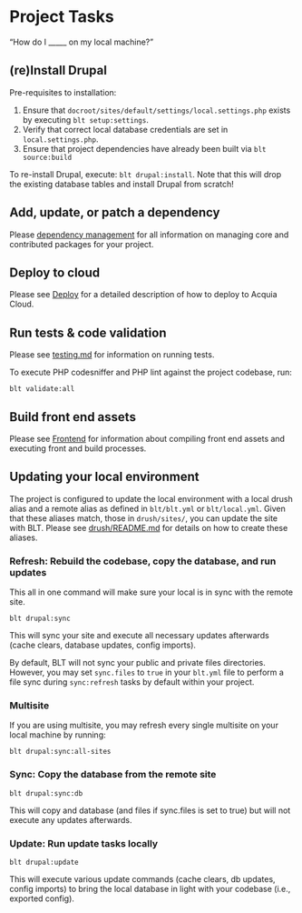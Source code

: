 # Project Tasks

“How do I _____ on my local machine?”

## (re)Install Drupal

Pre-requisites to installation:

1. Ensure that `docroot/sites/default/settings/local.settings.php` exists by executing `blt setup:settings`.
1. Verify that correct local database credentials are set in `local.settings.php`.
1. Ensure that project dependencies have already been built via `blt source:build`

To re-install Drupal, execute: `blt drupal:install`. Note that this will drop the existing database tables and install Drupal from scratch!

## Add, update, or patch a dependency

Please [dependency management](dependency-management.md) for all information on managing core and contributed packages for your project.

## Deploy to cloud

Please see [Deploy](deploy.md) for a detailed description of how to deploy to Acquia Cloud.

## Run tests & code validation

Please see [testing.md](testing.md) for information on running tests.

To execute PHP codesniffer and PHP lint against the project codebase, run:

    blt validate:all

## Build front end assets

Please see [Frontend](frontend.md) for information about compiling front end assets and executing front and build processes.

## Updating your local environment

The project is configured to update the local environment with a local drush alias and a remote alias as defined in `blt/blt.yml` or `blt/local.yml`. Given that these aliases match, those in `drush/sites/`, you can update the site with BLT. Please see [drush/README.md](../template/drush/README.md) for details on how to create these aliases.

### Refresh: Rebuild the codebase, copy the database, and run updates

This all in one command will make sure your local is in sync with the remote site.

    blt drupal:sync

This will sync your site and execute all necessary updates afterwards (cache clears, database updates, config imports).

By default, BLT will not sync your public and private files directories. However, you may set `sync.files` to `true` in your `blt.yml` file to perform a file sync during `sync:refresh` tasks by default
within your project.

### Multisite

If you are using multisite, you may refresh every single multisite on your local machine by running:

    blt drupal:sync:all-sites

### Sync: Copy the database from the remote site

    blt drupal:sync:db

This will copy and database (and files if sync.files is set to true) but will not execute any updates afterwards.

### Update: Run update tasks locally

    blt drupal:update

This will execute various update commands (cache clears, db updates, config imports) to bring the local database in light with your codebase (i.e., exported config).

